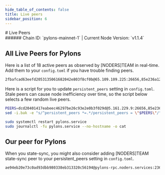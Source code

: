```yaml
---
hide_table_of_contents: false
title: Live peers
sidebar_position: 6
---
```


<div class="h1-with-icon icon-pylons">
# Live Peers
</div>
###### Chain ID: `pylons-mainnet-1` | Current Node Version: `v1.1.4`

## All Live Peers for Pylons
Here is a list of 18 active peers as observed by [NODERS]TEAM in real-time. Add them to your `config.toml` if you have trouble finding peers.

```bash
2fbafcad63eefd2053135061682042e803f8cf0b@65.109.109.225:26656,85e236a129337efe946c6a68ee72a6da87825bc5@65.109.92.240:20256,19bd42c383fc38920ff6c82a351a8a6284199466@65.108.199.26:16656,c0a3c6c63930d37e4d3497bb159849d7667849cc@65.108.238.215:27456,e536c69a1ea332c8242a4178cf4f1a125bf08ee8@65.108.200.61:11224,f70362641526cdc1036240c53e50f3aacd31abb2@195.3.220.169:26636,f107788139a878c013e9cf580f3747961e92cfde@95.216.92.229:26656,030e6a01aef8913bcee33b957e9204986203bc81@135.125.4.73:46656,fb181add2c43b9f4c283eb171dafc94fd7b56b07@78.46.109.138:22656,af4cc3ce89e51b9d99c46496daec60e2cdf2143b@65.108.126.49:27656,57f67656b255c663e8307855ee8e1611845a2e5f@176.9.92.135:60856,b19931378a33384fb6ac004d7e55b494031504ae@65.108.140.109:44656,3c3dd9b334bcc9b6edaee345ff1b62be65b803e0@148.113.162.234:26656,eafc1b2004058dbba696ca82ddafae19831e1817@89.116.27.24:27156,d2e4037ef5cdf9c13cda663bdc238bf8822e9e81@65.108.129.239:26656,dcd20401417eabeec46297be26c93e2e0b3f029d@5.161.229.9:26656,3336e645081fcddb72917c017ae232fa6b7c8cf4@149.50.96.170:26656,9aa8a73ea9364aa3cf7806d4dd25b6aed88d8152@138.201.220.51:10956
```

Here is a script for you to update `persistent_peers` setting in `config.toml`. Stale peers can cause node inefficiency over time, so the script below selects a few random live peers.

```bash
PEERS=dcd20401417eabeec46297be26c93e2e0b3f029d@5.161.229.9:26656,85e236a129337efe946c6a68ee72a6da87825bc5@65.109.92.240:20256,3c3dd9b334bcc9b6edaee345ff1b62be65b803e0@148.113.162.234:26656,2fbafcad63eefd2053135061682042e803f8cf0b@65.109.109.225:26656,f107788139a878c013e9cf580f3747961e92cfde@95.216.92.229:26656
sed -i.bak -e "s/^persistent_peers *=.*/persistent_peers = \"$PEERS\"/" ~/.pylonsd/config/config.toml

sudo systemctl restart pylons.service
sudo journalctl -fu pylons.service --no-hostname -o cat
```

## Our peer for Pylons
When you state-sync, you might also consider adding [NODERS]TEAM state-sync peer to your persistent_peers setting in `config.toml`.

```bash
ae94eb20e73c0ad93dbb980338eb313320c56194@pylons-rpc.noders.services:23656
```